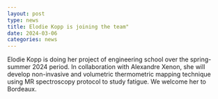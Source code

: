 ```yaml
---
layout: post
type: news
title: Elodie Kopp is joining the team"
date: 2024-03-06
categories: news
---
```

Elodie Kopp is doing her project of engineering school over the spring-summer 2024 period. In collaboration with Alexandre Xenon, she will develop non-invasive and volumetric thermometric mapping technique using MR spectroscopy protocol to study fatigue. We welcome her to Bordeaux.